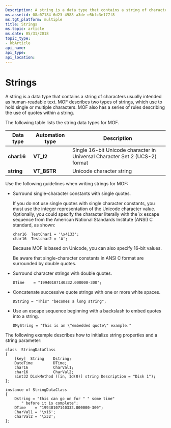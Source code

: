 ```yaml
---
Description: A string is a data type that contains a string of characters usually intended as human-readable text.
ms.assetid: 08a07184-6d23-4988-a3de-e5bfc3e177f8
ms.tgt_platform: multiple
title: Strings
ms.topic: article
ms.date: 05/31/2018
topic_type: 
- kbArticle
api_name: 
api_type: 
api_location: 
---
```


# Strings

A string is a data type that contains a string of characters usually intended as human-readable text. MOF describes two types of strings, which use to hold single or multiple characters. MOF also has a series of rules describing the use of quotes within a string.

The following table lists the string data types for MOF.



| Data type  | Automation type | Description                                                                            |
|------------|-----------------|----------------------------------------------------------------------------------------|
| **char16** | **VT\_I2**      | Single 16-bit Unicode character in Universal Character Set 2 (UCS-2) format<br/> |
| **string** | **VT\_BSTR**    | Unicode character string<br/>                                                    |



 

Use the following guidelines when writing strings for MOF:

-   Surround single-character constants with single quotes.

    If you do not use single quotes with single character constants, you must use the integer representation of the Unicode character value. Optionally, you could specify the character literally with the \\x escape sequence from the American National Standards Institute (ANSI) C standard, as shown:

    ``` syntax
    char16  TestChar1 = '\x4133';
    char16  Testchar2 = 'A';
    ```

    Because MOF is based on Unicode, you can also specify 16-bit values.

    Be aware that single-character constants in ANSI C format are surrounded by double quotes.

-   Surround character strings with double quotes.

    ``` syntax
    DTime    = "19940107140332.000000-300";
    ```

-   Concatenate successive quote strings with one or more white spaces.

    ``` syntax
    DString = "This" "becomes a long string";
    ```

-   Use an escape sequence beginning with a backslash to embed quotes into a string.

    ``` syntax
    DMyString = "This is an \"embedded quote\" example."
    ```

The following example describes how to initialize string properties and a string parameter:

``` syntax
class  StringDataClass
{
    [key]  String    Dstring;
    DateTime         DTime;
    char16           CharVal1;
    char16           CharVal2;
    sint32 DiskMethod ([in, Id(0)] string Description = "Disk 1");
};

instance of StringDataClass
{
    Dstring = "this can go on for " " some time"
       " before it is complete";
    DTime    = "19940107140332.000000-300";
    CharVal1 = '\x16';
    CharVal2 = '\x32';
};
```

 

 




